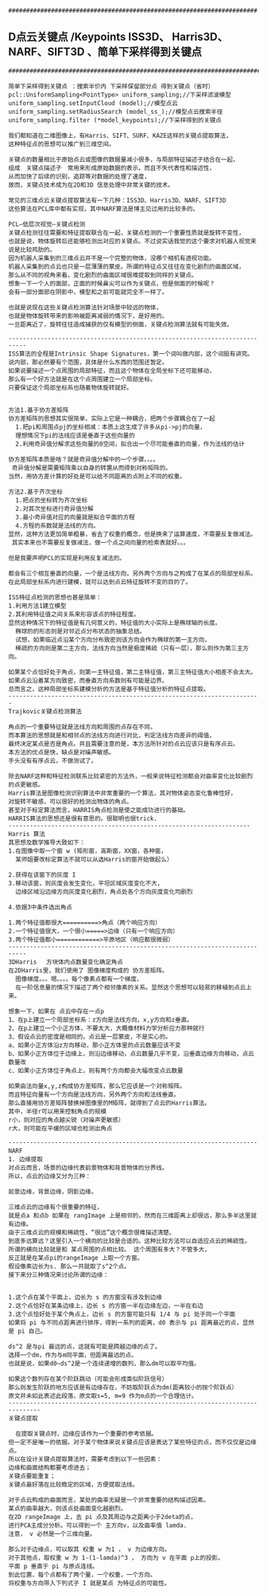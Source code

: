     ######################################################################
## D点云关键点  /Keypoints   ISS3D、 Harris3D、 NARF、SIFT3D 、简单下采样得到关键点
    ############################################################################

    简单下采样得到关键点 ：搜索半价内 下采样保留部分点 得到关键点（省时）
    pcl::UniformSampling<PointType> uniform_sampling;//下采样滤波模型
    uniform_sampling.setInputCloud (model);//模型点云
    uniform_sampling.setRadiusSearch (model_ss_);//模型点云搜索半径
    uniform_sampling.filter (*model_keypoints);//下采样得到的关键点
    
    我们都知道在二维图像上，有Harris、SIFT、SURF、KAZE这样的关键点提取算法，
    这种特征点的思想可以推广到三维空间。

    关键点的数量相比于原始点云或图像的数据量减小很多，与局部特征描述子结合在一起，
    组成　关键点描述子　常用来形成原始数据的表示，而且不失代表性和描述性，
    从而加快了后续的识别，追踪等对数据的处理了速度，
    故而，关键点技术成为在2D和3D 信息处理中非常关键的技术。

    常见的三维点云关键点提取算法有一下几种：ISS3D、Harris3D、NARF、SIFT3D
    这些算法在PCL库中都有实现，其中NARF算法是博主见过用的比较多的。

    PCL—低层次视觉—关键点检测
    关键点检测往往需要和特征提取联合在一起，关键点检测的一个重要性质就是旋转不变性，
    也就是说，物体旋转后还能够检测出对应的关键点。不过说实话我觉的这个要求对机器人视觉来说是比较鸡肋的。
    因为机器人采集到的三维点云并不是一个完整的物体，没哪个相机有透视功能。
    机器人采集到的点云也只是一层薄薄的蒙皮。所谓的特征点又往往在变化剧烈的曲面区域，
    那么从不同的视角来看，变化剧烈的曲面区域很难提取到同样的关键点。
    想象一下一个人的面部，正面的时候鼻尖可以作为关键点，但是侧面的时候呢？
    会有一部分面部在阴影中，模型和之前可能就完全不一样了。

    也就是说现在这些关键点检测算法针对场景中较远的物体，
    也就是物体旋转带来的影响被距离减弱的情况下，是好用的。
    一旦距离近了，旋转往往造成捕获的仅有模型的侧面，关键点检测算法就有可能失效。

    ---------------------------------------------------------------------------
    ISS算法的全程是Intrinsic Shape Signatures，第一个词叫做内部，这个词挺有讲究。
    说内部，那必然要有个范围，具体是什么东西的范围还暂定。
    如果说要描述一个点周围的局部特征，而且这个物体在全局坐标下还可能移动，
    那么有一个好方法就是在这个点周围建立一个局部坐标。
    只要保证这个局部坐标系也随着物体旋转就好。


    方法1.基于协方差矩阵
    协方差矩阵的思想其实很简单，实际上它是一种耦合，把两个步骤耦合在了一起
      1.把pi和周围点pj的坐标相减：本质上这生成了许多从pi->pj的向量，
      理想情况下pi的法线应该是垂直于这些向量的
      2.利用奇异值分解求这些向量的0空间，拟合出一个尽可能垂直的向量，作为法线的估计

    协方差矩阵本质是啥？就是奇异值分解中的一个步骤。。。。
     奇异值分解是需要矩阵乘以自身的转置从而得到对称矩阵的。
    当然，用协方差计算的好处是可以给不同距离的点附上不同的权重。

    方法2.基于齐次坐标
      1.把点的坐标转为齐次坐标
      2.对其次坐标进行奇异值分解
      3.最小奇异值对应的向量就是拟合平面的方程
      4.方程的系数就是法线的方向。
    显然，这种方法更加简单粗暴，省去了权重的概念，但是换来了运算速度，不需要反复做减法。
     其实本来也不需要反复做减法，做一个点之间向量的检索表就好。。。

    但是我要声明PCL的实现是利用反复减法的。

    都会有三个相互垂直的向量，一个是法线方向，另外两个方向与之构成了在某点的局部坐标系。
    在此局部坐标系内进行建模，就可以达到点云特征旋转不变的目的了。

    ISS特征点检测的思想也甚是简单：
    1.利用方法1建立模型
    2.其利用特征值之间关系来形容该点的特征程度。
    显然这种情况下的特征值是有几何意义的，特征值的大小实际上是椭球轴的长度。
      椭球的的形态则是对邻近点分布状态的抽象总结。
      试想，如果临近点沿某个方向分布致密则该方向会作为椭球的第一主方向，
      稀疏的方向则是第二主方向，法线方向当然是极度稀疏（只有一层），那么则作为第三主方向。

    如果某个点恰好处于角点，则第一主特征值，第二主特征值，第三主特征值大小相差不会太大。
    如果点云沿着某方向致密，而垂直方向系数则有可能是边界。
    总而言之，这种局部坐标系建模分析的方法是基于特征值分析的特征点提取。
    -----------------------------------------------------------------------
    Trajkovic关键点检测算法

    角点的一个重要特征就是法线方向和周围的点存在不同，
    而本算法的思想就是和相邻点的法线方向进行对比，判定法线方向差异的阈值，
    最终决定某点是否是角点。并且需要注意的是，本方法所针对的点云应该只是有序点云。
    本方法的优点是快，缺点是对噪声敏感。
    手头没有有序点云，不做测试了。

    除去NARF这种和特征检测联系比较紧密的方法外，一般来说特征检测都会对曲率变化比较剧烈的点更敏感。
    Harris算法是图像检测识别算法中非常重要的一个算法，其对物体姿态变化鲁棒性好，
    对旋转不敏感，可以很好的检测出物体的角点。
    甚至对于标定算法而言，HARRIS角点检测是使之能成功进行的基础。
    HARRIS算法的思想还是很有意思的。很聪明也很trick.
    --------------------------------------------------------------------
    Harris 算法　
    其思想及数学推导大致如下：
    1.在图像中取一个窗 w (矩形窗，高斯窗，XX窗，各种窗，
      某师姐要改标定算法不就可以从选Harris的窗开始做起么）

    2.获得在该窗下的灰度 I
    3.移动该窗，则灰度会发生变化，平坦区域灰度变化不大，
      边缘区域沿边缘方向灰度变化剧烈，角点处各个方向灰度变化均剧烈

    4.依据3中条件选出角点

    1.两个特征值都很大==========>角点（两个响应方向）
    2.一个特征值很大，一个很小=====>边缘（只有一个响应方向）
    3.两个特征值都小============>平原地区（响应都很微弱）
    ---------------------------------------------------------------------------
    3DHarris　 方块体内点数量变化确定角点
    在2DHarris里，我们使用了 图像梯度构成的 协方差矩阵。 
      图像梯度。。。嗯。。。。每个像素点都有一个梯度，
      在一阶信息量的情况下描述了两个相邻像素的关系。显然这个思想可以轻易的移植到点云上来。

    想象一下，如果在 点云中存在一点p
    1、在p上建立一个局部坐标系：z方向是法线方向，x,y方向和z垂直。
    2、在p上建立一个小正方体，不要太大，大概像材料力学分析应力那种就行
    3、假设点云的密度是相同的，点云是一层蒙皮，不是实心的。
    a、如果小正方体沿z方向移动，那小正方体里的点云数量应该不变
    b、如果小正方体位于边缘上，则沿边缘移动，点云数量几乎不变，沿垂直边缘方向移动，点云数量改
    c、如果小正方体位于角点上，则有两个方向都会大幅改变点云数量

    如果由法向量x,y,z构成协方差矩阵，那么它应该是一个对称矩阵。
    而且特征向量有一个方向是法线方向，另外两个方向和法线垂直。
    那么直接用协方差矩阵替换掉图像里的M矩阵，就得到了点云的Harris算法。
    其中，半径r可以用来控制角点的规模
    r小，则对应的角点越尖锐（对噪声更敏感）
    r大，则可能在平缓的区域也检测出角点

    ----------------------------------------------------------------------
    NARF　
    1. 边缘提取
    对点云而言，场景的边缘代表前景物体和背景物体的分界线。
    所以，点云的边缘又分为三种：

    前景边缘，背景边缘，阴影边缘。

    三维点云的边缘有个很重要的特征，
    就是点a 和点b 如果在 rangImage 上是相邻的，然而在三维距离上却很远，那么多半这里就有边缘。
    由于三维点云的规模和稀疏性，“很远”这个概念很难描述清楚。
    到底多远算远？这里引入一个横向的比较是合适的。这种比较方法可以自适应点云的稀疏性。
    所谓的横向比较就是和 某点周围的点相比较。 这个周围有多大？不管多大，
    反正就是在某点pi的rangeImage 上取一个方窗。
    假设像素边长为s. 那么一共就取了s^2个点。
    接下来分三种情况来讨论所谓的边缘：


    1.这个点在某个平面上，边长为 s 的方窗没有涉及到边缘
    2.这个点恰好在某条边缘上，边长 s 的方窗一半在边缘左边，一半在右边
    3.这个点恰好处于某个角点上，边长 s 的方窗可能只有 1/4 与 pi 处于同一个平面
    如果将 pi 与不同点距离进行排序，得到一系列的距离，d0 表示与 pi 距离最近的点，显然是 pi 自己。

    ds^2 是与pi 最远的点，这就有可能是跨越边缘的点了。 
    选择一个dm，作为与m同平面，但距离最远的点。
    也就是说，如果d0~ds^2是一个连续递增的数列，那么dm可以取平均值。

    如果这个数列存在某个阶跃跳动（可能会形成类似阶跃信号）
    那么则发生阶跃的地方应该是有边缘存在，不妨取阶跃点为dm(距离较小的按个阶跃点）
    原文并未如此表述此段落，原文取s=5, m=9 作为m点的一个合理估计。
    -------------------------------------------------------------------------------
    关键点提取

      在提取关键点时，边缘应该作为一个重要的参考依据。
    但一定不是唯一的依据。对于某个物体来说关键点应该是表达了某些特征的点，而不仅仅是边缘点。
    所以在设计关键点提取算法时，需要考虑到以下一些因素：
    边缘和曲面结构都要考虑进去；
    关键点要能重复；
    关键点最好落在比较稳定的区域，方便提取法线。

    对于点云构成的曲面而言，某处的曲率无疑是一个非常重要的结构描述因素。
    某点的曲率越大，则该点处曲面变化越剧烈。
    在2D rangeImage 上，去 pi 点及其周边与之距离小于2deta的点，
    进行PCA主成分分析。可以得到一个 主方向v，以及曲率值 lamda. 
    注意， v 必然是一个三维向量。

    那么对于边缘点，可以取其 权重 w 为1 ， v 为边缘方向。
    对于其他点，取权重 w 为 1-(1-lamda)^3 ， 方向为 v 在平面 p上的投影。 
    平面 p 垂直于 pi 与原点连线。
    到此位置，每个点都有了两个量，一个权重，一个方向。
    将权重与方向带入下列式子 I 就是某点 为特征点的可能性。

